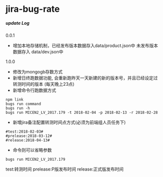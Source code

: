 # jira-bug-rate

##### update Log
0.0.1
- 增加本地存储机制，已经发布版本数据存入data/product.json中 未发布版本数据存入 data/dev.json中

1.0.0
- 修改为mongogb存数方式
- 新增日终跑数据功能, 会重新跑昨天一天新建的新的版本号，并且已经设定过转测时间的版本 (每天晚上23点)
- 新增命令行跑数据方式
````aidl
npm link
bugs run command
bugs run -h
bugs run MICEN2_LV_2017.179 -t 2018-02-04 -p 2018-02-13 -r 2018-02-28
````
- 新增jira备注配置转测时间点方式(必须为前端组人员任务下)
````aidl
#test:2018-02-03#
#prelease:2018-03-12#
#release:2018-04-13#
````
- 命令则可以省略参数
````aidl
bugs run MICEN2_LV_2017.179
````
test:转测时间
prelease:P版发布时间
release:正式版发布时间
  